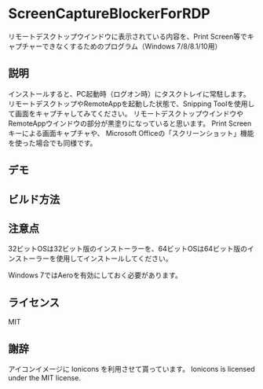 # ScreenCaptureBlockerForRDP

リモートデスクトップウインドウに表示されている内容を、Print Screen等でキャプチャーできなくするためのプログラム（Windows 7/8/8.1/10用）

## 説明

インストールすると、PC起動時（ログオン時）にタスクトレイに常駐します。
リモートデスクトップやRemoteAppを起動した状態で、Snipping Toolを使用して画面をキャプチャしてみてください。
リモートデスクトップウインドウやRemoteAppウインドウの部分が黒塗りになっていると思います。
Print Screenキーによる画面キャプチャや、 Microsoft Officeの「スクリーンショット」機能を使った場合でも同様です。

## デモ

## ビルド方法

## 注意点

32ビットOSは32ビット版のインストーラーを、64ビットOSは64ビット版のインストーラーを使用してインストールしてください。

Windows 7ではAeroを有効にしておく必要があります。

## ライセンス

MIT

## 謝辞

アイコンイメージに Ionicons を利用させて貰っています。
Ionicons is licensed under the MIT license.
